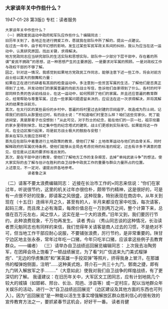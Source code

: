 ### 大家谈年关中作些什么？

1947-01-28
第3版()
专栏：读者服务

    大家谈年关中作些什么？
    （一）拥政爱民运动中政府和军队应作些什么？编辑同志：
    旧历年关到了，各地正在进行拥爱工作，愿就我在部队中所了解的，提出一点建议。
    在过去一年中，由于和平幻想的影响，发生过某些军民军政关系间的纠纷，我认为应当在这一运动中，认真研究原因，找出关键，求得解决。
    地方党政同志应当研究部队的生活实际和思想实际，部队中一少部分下层干部中，存在着的所谓“爱民不拥政”的思想，这一种思想产生的主要原因，一是要求对军属的照顾。一是对政权工作与政权干部的不够了解。
    因之，针对这一情况，我感觉到如果地方党政民工作同志，能够注意下述一些工作，将会对前方战士给以莫大的鼓舞和力量：
    如果在正在进行的耕者有其田的检查运动中。多注意到一些贫苦军属的生活，了解他们是否真正得到了土地，并发动他们的家属普遍的向前方战士写信，告诉他们自家得到了什么，各村的村干部同样负责的告诉前线战士，在这一运动中，如何照顾了他们的家属。并且还应普遍的教育群众，经常帮助与尊重军属，过去一些家属问题遗留未决的，应设法在这一次求得解决，并将其解决的结果告诉前方。
    其次，在太行区的某些县份的乡村中，普遍的将村里过去封建的宗祠庙宇，改造成为烈士祠，记得我们的部队从那里经过时，有的战士说：“不知道咱们村里怎么样？咱们这些穷家伙，死了能进祠堂，真是那辈子也没想到！”从此可见，对于烈士的纪念，能在他们的一宗一社，祖宗坟墓的家乡里得到悼念，较之集中性的纪念塔式的建筑，战士们更感到实际亲切。如果能将这一作风，在全边区推行起来，将是前方战士极大的鼓励与安慰！
    那末在军队方面应怎样呢？
    首先应在部队中着重进行土地政策的教育，使他们了解：土地改革运动与他们的血骨关系，同时解释政府的军属优待条例，使他们能够从全局去考虑优待的标准的规定，过去有许多不满意的意见，往往是从过高的要求标准出发的。
    其次，是在干部中进行教育，使他们了解地方工作的复杂艰苦，去掉“单纯武装斗争”的想法，使大家实际的去了解与估计在胜利的自卫战争中政民工作的重要与群众力量所占的位置。
    上述意见，不一定对，谨提出供各地参考。
              读者鲁之沫
   （二）请客不要太浪费编辑同志：
    近接在长治市工作的×同志来信说：“你们在家过年，听说很节约，这里的机关过年亦很俭朴，颇带节约精神，这是很好的，可是有一点很不好的现象，即请客之风很盛，这种现象，特别表现在商店中。从年关到现在（十五日）连绵半月之久，甚至有的人，半月来都没在家中吃饭，每次请客，起码三席，而且席上必有海菜，每席价值总在一万到两万之间，整个计算下来，总值在百万元左右，闻之惊人，这实在是一个大的浪费。”旧年又到，我们要厉行节约，此种浪费现象，千万勿再发生。
                读者  秀山
    （秀山同志谈的这种情况，长治读者贾元魁同志也有同样的来信，我们觉得年关请客是商人过去的习惯，不是绝对不可，但当地工作干部应耐心说服，不要铺张浪费，厉行节约，是非常重要的。陕甘宁边区地主张永泰，常年过年吃一口猪，今年只吃半口猪，应该拿这些例子去教育群众。——编者）
    （三）请举办自卫战绩巡回展览编辑同志：
    上次我去冶陶劳军，在团拜会场上饱看了一顿战绩展览，为了看“刘广信送来九门美式榴弹炮”、“无边的俘虏集团”和“某英雄一手投双弹”等照片，挤得我身上冒汗。在那雄伟的榴弹炮侧面，注明“……这种美式炮，蒋介石一共三十九门，鄄南之捷，即有九门转入解放军之手………”（大意如此）使我对我们自卫战争的辉煌战绩，有了更深切的了解。
    我谨建议：在旧历年关中，大军区文工团同志，应有计划地挑几个较大的城镇（如邯郸、邢台、长治、阳邑、涉县等）或一定村庄，配以当地群众年关娱乐的活动，进行一次“自卫战绩巡回展览”（边区建设及其他方面的东西也可列入）。因为“巡回展览”是一种能以活生生事实增强解放区群众胜利信心的很有效的宣传教育方法之一，要抓紧春节这机会，好好干一番。
                读者肖健
